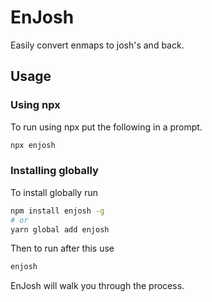 # EnJosh
Easily convert enmaps to josh's and back.
## Usage
### Using npx
To run using npx put the following in a prompt.
```bash
npx enjosh
```
### Installing globally
To install globally run 
```bash
npm install enjosh -g
# or 
yarn global add enjosh
```
Then to run after this use 
```bash
enjosh
```
EnJosh will walk you through the process.